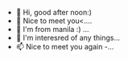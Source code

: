 - 👋 Hi, good after noon:)
- 👀 Nice to meet you<....
- 🌱 I'm from manila :) ...
- 💞️ I'm interesred of any things...
- 📫 Nice to meet you again -...
<!---
maiguemarkjay09/maiguemarkjay09 is a ✨ special ✨ repository because its `README.md` (this file) appears on your GitHub profile.
You can click the Preview link to take a look at your changes.
--->
